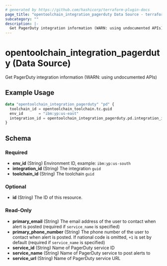 ```yaml
---
# generated by https://github.com/hashicorp/terraform-plugin-docs
page_title: "opentoolchain_integration_pagerduty Data Source - terraform-provider-opentoolchain"
subcategory: ""
description: |-
  Get PagerDuty integration information (WARN: using undocumented APIs)
---
```


# opentoolchain_integration_pagerduty (Data Source)

Get PagerDuty integration information (WARN: using undocumented APIs)

## Example Usage

```terraform
data "opentoolchain_integration_pagerduty" "pd" {
  toolchain_id = opentoolchain_toolchain.tc.guid
  env_id       = "ibm:yp:us-east"
  integration_id = opentoolchain_integration_pagerduty.pd.integration_id
}
```

<!-- schema generated by tfplugindocs -->
## Schema

### Required

- **env_id** (String) Environment ID, example: `ibm:yp:us-south`
- **integration_id** (String) The integration `guid`
- **toolchain_id** (String) The toolchain `guid`

### Optional

- **id** (String) The ID of this resource.

### Read-Only

- **primary_email** (String) The email address of the user to contact when alert is posted (required if `service_name` is specified)
- **primary_phone_number** (String) The phone number of the user to contact when alert is posted. If national code is omitted, `+1` is set by default (required if `service_name` is specified)
- **service_id** (String) Name of PagerDuty service ID
- **service_name** (String) Name of PagerDuty service to post alerts to
- **service_url** (String) Name of PagerDuty service URL


